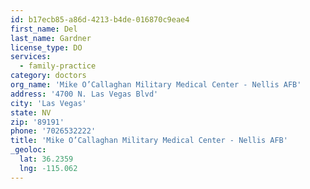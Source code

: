 ```yaml
---
id: b17ecb85-a86d-4213-b4de-016870c9eae4
first_name: Del
last_name: Gardner
license_type: DO
services:
  - family-practice
category: doctors
org_name: 'Mike O’Callaghan Military Medical Center - Nellis AFB'
address: '4700 N. Las Vegas Blvd'
city: 'Las Vegas'
state: NV
zip: '89191'
phone: '7026532222'
title: 'Mike O’Callaghan Military Medical Center - Nellis AFB'
_geoloc:
  lat: 36.2359
  lng: -115.062
---
```

